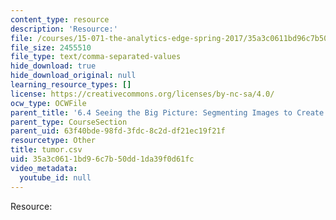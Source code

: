 ```yaml
---
content_type: resource
description: 'Resource:'
file: /courses/15-071-the-analytics-edge-spring-2017/35a3c0611bd96c7b50dd1da39f0d61fc_tumor.csv
file_size: 2455510
file_type: text/comma-separated-values
hide_download: true
hide_download_original: null
learning_resource_types: []
license: https://creativecommons.org/licenses/by-nc-sa/4.0/
ocw_type: OCWFile
parent_title: '6.4 Seeing the Big Picture: Segmenting Images to Create Data  (Recitation)'
parent_type: CourseSection
parent_uid: 63f40bde-98fd-3fdc-8c2d-df21ec19f21f
resourcetype: Other
title: tumor.csv
uid: 35a3c061-1bd9-6c7b-50dd-1da39f0d61fc
video_metadata:
  youtube_id: null
---
```

Resource: